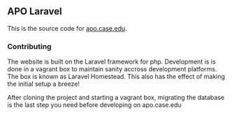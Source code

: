 ## APO Laravel

This is the source code for [apo.case.edu](http://www.apo.case.edu).

### Contributing

The website is built on the Laravel framework for php. Development is
is done in a vagrant box to maintain sanity accross development platforms.
The box is known as Laravel Homestead. This also has the effect of making the
initial setup a breeze!

After cloning the project and starting a vagrant box,
migrating the database is the last step you need before developing on
apo.case.edu

